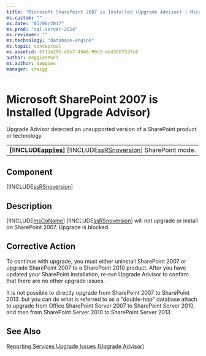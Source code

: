 ```yaml
---
title: "Microsoft SharePoint 2007 is Installed (Upgrade Advisor) | Microsoft Docs"
ms.custom: ""
ms.date: "03/06/2017"
ms.prod: "sql-server-2014"
ms.reviewer: ""
ms.technology: "database-engine"
ms.topic: conceptual
ms.assetid: 6f1da295-d9b7-4948-99d3-ebd3587337c6
author: maggiesMSFT 
ms.author: maggies
manager: craigg
---
```

# Microsoft SharePoint 2007 is Installed (Upgrade Advisor)
  Upgrade Advisor detected an unsupported version of a SharePoint product or technology.  
  
||  
|-|  
|**[!INCLUDE[applies](../../includes/applies-md.md)]**  [!INCLUDE[ssRSnoversion](../../includes/ssrsnoversion-md.md)] SharePoint mode.|  
  
## Component  
 [!INCLUDE[ssRSnoversion](../../includes/ssrsnoversion-md.md)]  
  
## Description  
 [!INCLUDE[msCoName](../../includes/msconame-md.md)] [!INCLUDE[ssRSnoversion](../../includes/ssrsnoversion-md.md)] will not upgrade or install on SharePoint 2007. Upgrade is blocked.  
  
## Corrective Action  
 To continue with upgrade, you must either uninstall SharePoint 2007 or upgrade SharePoint 2007 to a SharePoint 2010 product. After you have updated your SharePoint installation, re-run Upgrade Advisor to confirm that there are no other upgrade issues.  
  
 It is not possible to directly upgrade from SharePoint 2007 to SharePoint 2013. but you can do what is referred to as a "double-hop" database attach to upgrade from Office SharePoint Server 2007 to SharePoint Server 2010, and then from SharePoint Server 2010 to SharePoint Server 2013.  
  
## See Also  
 [Reporting Services Upgrade Issues &#40;Upgrade Advisor&#41;](../../../2014/sql-server/install/reporting-services-upgrade-issues-upgrade-advisor.md)  
  
  

